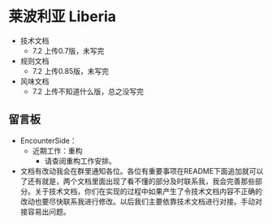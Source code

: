 # 莱波利亚 Liberia

+ 技术文档
  + 7.2 上传0.7版，未写完
+ 规则文档
  + 7.2 上传0.85版，未写完
+ 风味文档
  + 7.2 上传不知道什么版，总之没写完

## 留言板

+ EncounterSide：
  + 近期工作：重构
    + 请查阅重构工作安排。
+ 文档有改动我会在群里通知各位。各位有重要事项在README下面追加就可以了还有就是，两个文档里面出现了看不懂的部分及时联系我，我会完善那些部分。关于技术文档，你们在实现的过程中如果产生了令技术文档内容不正确的改动也要尽快联系我进行修改。以后我们主要依靠技术文档进行对接。手动对接容易出问题。